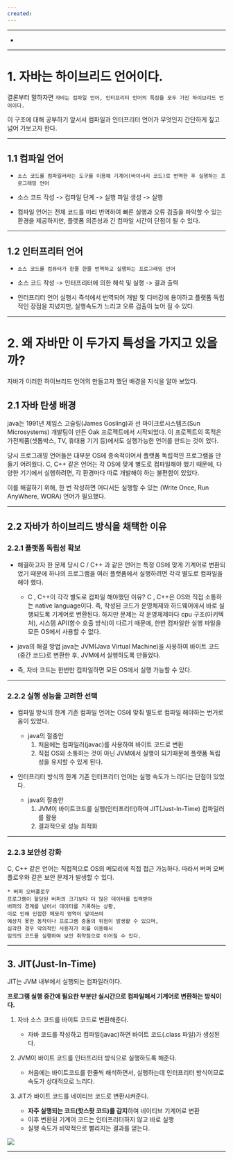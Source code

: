```yaml
---
created:
---
```


---
- 
---
# 1. 자바는 하이브리드 언어이다.

결론부터 말하자면 `자바는 컴파일 언어, 인터프리터 언어의 특징을 모두 가진 하이브리드 언어이다.`

이 구조에 대해 공부하기 앞서서 컴파일과 인터프리터 언어가 무엇인지 간단하게 짚고 넘어 가보고자 한다.

---

## 1.1 컴파일 언어
- `소스 코드를 컴파일러라는 도구를 이용해 기계어(바이너리 코드)로 번역한 후 실행하는 프로그래밍 언어`

- 소스 코드 작성 -> 컴파일 단계 -> 실행 파일 생성 -> 실행

- 컴파일 언어는 전체 코드를 미리 번역하여 빠른 실행과 오류 검출을 파악할 수 있는 환경을 제공하지만, 플랫폼 의존성과 긴 컴파일 시간이 단점이 될 수 있다.
    
---

## 1.2 인터프리터 언어

- `소스 코드를 컴퓨터가 한줄 한줄 번역하고 실행하는 프로그래밍 언어`

- 소스 코드 작성 -> 인터프리터에 의한 해석 및 실행 -> 결과 출력

- 인터프리터 언어 실행시 즉석에서 번역되어 개발 및 디버깅에 용이하고 플랫폼 독립적인 장점을 지녔지만, 실행속도가 느리고 오류 검출이 늦어 질 수 있다.

---

# 2. 왜 자바만 이 두가지 특성을 가지고 있을까?

자바가 이러한 하이브리드 언어의 만들고자 했던 배경을 지식을 알아 보았다. 

## 2.1 자바 탄생 배경
java는 1991년 제임스 고슬링(James Gosling)과 선 마이크로시스템즈(Sun Microsystems) 개발팀이 만든 Oak 프로젝트에서 시작되었다. 이 프로젝트의 목적은 가전제품(셋톱박스, TV, 휴대용 기기 등)에서도 실행가능한 언어를 만드는 것이 었다. 

당시 프로그래밍 언어들은 대부분 OS에 종속적이어서 플랫폼 독립적인 프로그램을 만들기 어려웠다. C, C++ 같은 언어는 각 OS에 맞게 별도로 컴파일해야 했기 때문에, 다양한 기기에서 실행하려면, 각 환경마다 따로 개발해야 하는 불편함이 있었다.

이를 해결하기 위해, 한 번 작성하면 어디서든 실행할 수 있는 (Write Once, Run AnyWhere, WORA) 언어가 필요했다.

---

## 2.2 자바가 하이브리드 방식을 채택한 이유


### 2.2.1 플랫폼 독립성 확보

- 해결하고자 한 문제
당시 C / C++ 과 같은 언어는 특정 OS에 맞게 기계어로 변환되었기 때문에 하나의 프로그램을 여러 플랫폼에서 실행하려면 각각 별도로 컴파일을 해야 했다. 

	* C , C++이 각각 별도로 컴파일 해야했던 이유?
    C , C++은 OS와 직접 소통하는 native language이다. 
    즉, 작성된 코드가 운영체제와 하드웨어에서 바로 실행되도록 기계어로 변환된다. 
    하지만 문제는 각 운영체제마다 cpu 구조(아키텍처), 
    시스템 API(함수 호출 방식)이 다르기 때문에, 
    한번 컴파일한 실행 파일을 모든 OS에서 사용할 수 없다.

- java의 해결 방법
java는 JVM(Java Virtual Machine)을 사용하여 바이트 코드(중간 코드)로 변환한 후, JVM에서 실행하도록 만들었다. 

- 즉, 자바 코드는 한번만 컴파일하면 모든 OS에서 실행 가능할 수 있다.

---

### 2.2.2 실행 성능을 고려한 선택

- 컴파일 방식의 한계
기존 컴파일 언어는 OS에 맞춰 별도로 컴파일 해야하는 번거로움이 있었다.

  - java의 절충안
    1. 처음에는 컴파일러(javac)를 사용하여 바이트 코드로 변환
    2. 직접 OS와 소통하는 것이 아닌 JVM에서 실행이 되기때문에 플랫폼 독립성을 유지할 수 있게 된다.

- 인터프리터 방식의 한계
기존 인터프리터 언어는 실행 속도가 느리다는 단점이 있었다.
  - java의 절충안 
    1. JVM이 바이트코드를 실행(인터프리터)하며 JIT(Just-In-Time) 컴파일러를 활용
    2. 결과적으로 성능 최적화
    
---    
    
### 2.2.3 보안성 강화

C, C++ 같은 언어는 직접적으로 OS의 메모리에 직접 접근 가능하다. 따라서 버퍼 오버플로우와 같은 보안 문제가 발생할 수 있다. 

	* 버퍼 오버플로우
    프로그램이 할당된 버퍼의 크기보다 더 많은 데이터를 입력받아 
    버퍼의 경계를 넘어서 데이터를 기록하는 상황, 
    이로 인해 인접한 메모리 영역이 덮여쓰여 
    예상치 못한 동작이나 프로그램 충돌의 위험이 발생할 수 있으며, 
    심각한 경우 악의적인 사용자가 이를 이용해서 
    임의의 코드를 실행하여 보안 취약점으로 이어질 수 있다.

---

## 3. JIT(Just-In-Time)

JIT는 JVM 내부에서 실행되는 컴파일러이다. 

**프로그램 실행 중간에 필요한 부분만 실시간으로 컴파일해서 기계어로 변환하는 방식이다.**


1. 자바 소스 코드를 바이트 코드로 변환해준다.
	- 자바 코드를 작성하고 컴파일(javac)하면 바이트 코드(.class 파일)가 생성된다.
    
2. JVM이 바이트 코드를 인터프리터 방식으로 실행하도록 해준다.
	- 처음에는 바이트코드를 한줄씩 해석하면서, 실행하는데 인터프리터 방식이므로 속도가 상대적으로 느리다.

3. JIT가 바이트 코드를 네이티브 코드로 변환시켜준다.
	- **자주 실행되는 코드(핫스팟 코드)를 감지**하여 네이티브 기계어로 변환 
    - 이후 변환된 기계어 코드는 인터프리터하지 않고 바로 실행
    - 실행 속도가 비약적으로 빨리지는 결과를 얻는다.

![](https://velog.velcdn.com/images/atoonatoo/post/c2bf5237-3503-476b-81d4-a65304710841/image.png)

---


